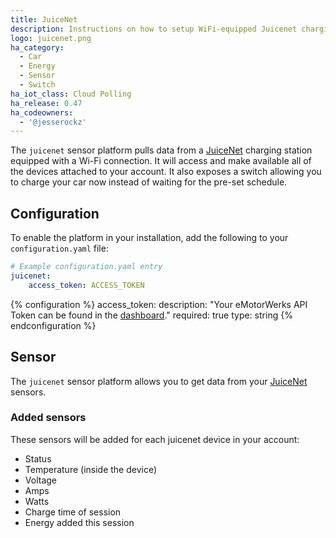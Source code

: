 ```yaml
---
title: JuiceNet
description: Instructions on how to setup WiFi-equipped Juicenet charging stations with Home Assistant.
logo: juicenet.png
ha_category:
  - Car
  - Energy
  - Sensor
  - Switch
ha_iot_class: Cloud Polling
ha_release: 0.47
ha_codeowners:
  - '@jesserockz'
---
```


The `juicenet` sensor platform pulls data from a [JuiceNet](https://emotorwerks.com/products/juicenet/) charging station equipped with a Wi-Fi connection. It will access and make available all of the devices attached to your account. It also exposes a switch allowing you to charge your car now instead of waiting for the pre-set schedule.

## Configuration

To enable the platform in your installation, add the following to your `configuration.yaml` file:

```yaml
# Example configuration.yaml entry
juicenet:
    access_token: ACCESS_TOKEN
```

{% configuration %}
access_token:
  description: "Your eMotorWerks API Token can be found in the [dashboard](https://dashboard.emotorwerks.com/Manage)."
  required: true
  type: string
{% endconfiguration %}

## Sensor

The `juicenet` sensor platform allows you to get data from your [JuiceNet](https://emotorwerks.com/products/juicenet/) sensors.

### Added sensors

These sensors will be added for each juicenet device in your account:

- Status
- Temperature (inside the device)
- Voltage
- Amps
- Watts
- Charge time of session
- Energy added this session
